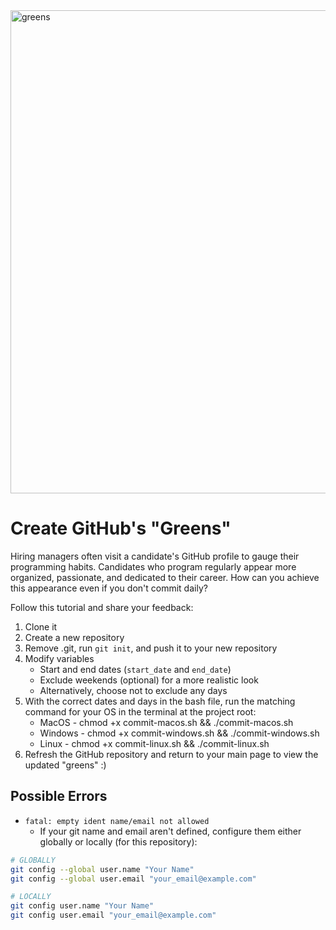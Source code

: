 <img width="773" alt="greens" src="https://github.com/David-L-R/git/assets/31222514/08991eea-9052-467c-a85d-79a585b330b0">

# Create GitHub's "Greens"

Hiring managers often visit a candidate's GitHub profile to gauge their programming habits. Candidates who program regularly appear more organized, passionate, and dedicated to their career. How can you achieve this appearance even if you don't commit daily?

Follow this tutorial and share your feedback:

1. Clone it
2. Create a new repository
3. Remove .git, run `git init`, and push it to your new repository
4. Modify variables
   - Start and end dates (`start_date` and `end_date`)
   - Exclude weekends (optional) for a more realistic look
   - Alternatively, choose not to exclude any days
5. With the correct dates and days in the bash file, run the matching command for your OS in the terminal at the project root:
   - MacOS - chmod +x commit-macos.sh && ./commit-macos.sh
   - Windows - chmod +x commit-windows.sh && ./commit-windows.sh
   - Linux - chmod +x commit-linux.sh && ./commit-linux.sh
6. Refresh the GitHub repository and return to your main page to view the updated "greens" :)

## Possible Errors

- `fatal: empty ident name/email not allowed`
  - If your git name and email aren't defined, configure them either globally or locally (for this repository):

```bash
# GLOBALLY
git config --global user.name "Your Name"
git config --global user.email "your_email@example.com"
```

```bash
# LOCALLY
git config user.name "Your Name"
git config user.email "your_email@example.com"
```
